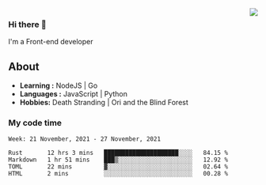 <img align='right' src="https://github-readme-stats.vercel.app/api?username=strugglebak&show_icons=true">

### Hi there 👋

I'm a Front-end developer

## About

-  **Learning :** NodeJS | Go
-  **Languages :** JavaScript | Python
-  **Hobbies:** Death Stranding | Ori and the Blind Forest

### My code time

<!--START_SECTION:waka-->
```text
Week: 21 November, 2021 - 27 November, 2021

Rust       12 hrs 3 mins   █████████████████████░░░░   84.15 % 
Markdown   1 hr 51 mins    ███▒░░░░░░░░░░░░░░░░░░░░░   12.92 % 
TOML       22 mins         ▓░░░░░░░░░░░░░░░░░░░░░░░░   02.64 % 
HTML       2 mins          ░░░░░░░░░░░░░░░░░░░░░░░░░   00.28 % 
```
<!--END_SECTION:waka-->
